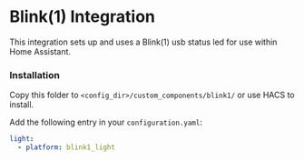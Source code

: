 # Blink(1) Integration

This integration sets up and uses a Blink(1) usb status led for use within Home Assistant.


### Installation

Copy this folder to `<config_dir>/custom_components/blink1/` or use HACS to install.

Add the following entry in your `configuration.yaml`:

```yaml
light:
  - platform: blink1_light
```
